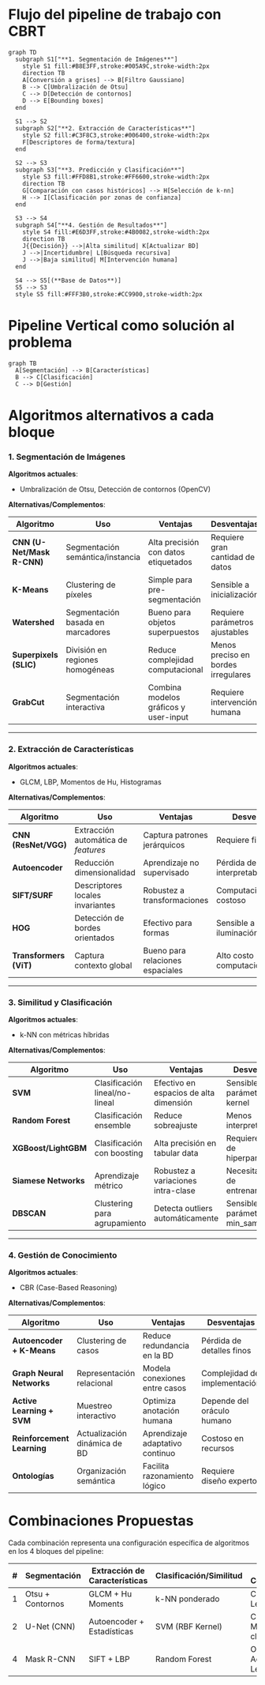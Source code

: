 # Flujo del pipeline de trabajo con CBRT

```mermaid
graph TD
  subgraph S1["**1. Segmentación de Imágenes**"]
    style S1 fill:#B8E3FF,stroke:#005A9C,stroke-width:2px
    direction TB
    A[Conversión a grises] --> B[Filtro Gaussiano]
    B --> C[Umbralización de Otsu]
    C --> D[Detección de contornos]
    D --> E[Bounding boxes]
  end

  S1 --> S2
  subgraph S2["**2. Extracción de Características**"]
    style S2 fill:#C3F8C3,stroke:#006400,stroke-width:2px
    F[Descriptores de forma/textura]
  end

  S2 --> S3
  subgraph S3["**3. Predicción y Clasificación**"]
    style S3 fill:#FFD8B1,stroke:#FF6600,stroke-width:2px
    direction TB
    G[Comparación con casos históricos] --> H[Selección de k-nn]
    H --> I[Clasificación por zonas de confianza]
  end

  S3 --> S4
  subgraph S4["**4. Gestión de Resultados**"]
    style S4 fill:#E6D3FF,stroke:#4B0082,stroke-width:2px
    direction TB
    J{{Decisión}} -->|Alta similitud| K[Actualizar BD]
    J -->|Incertidumbre| L[Búsqueda recursiva]
    J -->|Baja similitud| M[Intervención humana]
  end

  S4 --> S5[(**Base de Datos**)]
  S5 --> S3
  style S5 fill:#FFF3B0,stroke:#CC9900,stroke-width:2px
```

# Pipeline Vertical como solución al problema

```mermaid
graph TB
  A[Segmentación] --> B[Características]
  B --> C[Clasificación]
  C --> D[Gestión]
```

# Algoritmos alternativos a cada bloque

### **1. Segmentación de Imágenes**  
**Algoritmos actuales**:  
- Umbralización de Otsu, Detección de contornos (OpenCV)

**Alternativas/Complementos**:  

| Algoritmo | Uso | Ventajas | Desventajas |
|-----------|-----|----------|-------------|
| **CNN (U-Net/Mask R-CNN)** | Segmentación semántica/instancia | Alta precisión con datos etiquetados | Requiere gran cantidad de datos |
| **K-Means** | Clustering de píxeles | Simple para pre-segmentación | Sensible a inicialización |
| **Watershed** | Segmentación basada en marcadores | Bueno para objetos superpuestos | Requiere parámetros ajustables |
| **Superpixels (SLIC)** | División en regiones homogéneas | Reduce complejidad computacional | Menos preciso en bordes irregulares |
| **GrabCut** | Segmentación interactiva | Combina modelos gráficos y user-input | Requiere intervención humana |

---

### **2. Extracción de Características**  
**Algoritmos actuales**:  
- GLCM, LBP, Momentos de Hu, Histogramas

**Alternativas/Complementos**:  

| Algoritmo | Uso | Ventajas | Desventajas |
|-----------|-----|----------|-------------|
| **CNN (ResNet/VGG)** | Extracción automática de _features_ | Captura patrones jerárquicos | Requiere fine-tuning |
| **Autoencoder** | Reducción dimensionalidad | Aprendizaje no supervisado | Pérdida de interpretabilidad |
| **SIFT/SURF** | Descriptores locales invariantes | Robustez a transformaciones | Computacionalmente costoso |
| **HOG** | Detección de bordes orientados | Efectivo para formas | Sensible a iluminación |
| **Transformers (ViT)** | Captura contexto global | Bueno para relaciones espaciales | Alto costo computacional |

---

### **3. Similitud y Clasificación**  
**Algoritmos actuales**:  
- k-NN con métricas híbridas

**Alternativas/Complementos**:  

| Algoritmo | Uso | Ventajas | Desventajas |
|-----------|-----|----------|-------------|
| **SVM** | Clasificación lineal/no-lineal | Efectivo en espacios de alta dimensión | Sensible a parámetros de kernel |
| **Random Forest** | Clasificación ensemble | Reduce sobreajuste | Menos interpretable |
| **XGBoost/LightGBM** | Clasificación con boosting | Alta precisión en tabular data | Requiere ajuste de hiperparámetros |
| **Siamese Networks** | Aprendizaje métrico | Robustez a variaciones intra-clase | Necesita pares de entrenamiento |
| **DBSCAN** | Clustering para agrupamiento | Detecta outliers automáticamente | Sensible a parámetros ε y min_samples |

---

### **4. Gestión de Conocimiento**  
**Algoritmos actuales**:  
- CBR (Case-Based Reasoning)

**Alternativas/Complementos**:  

| Algoritmo | Uso | Ventajas | Desventajas |
|-----------|-----|----------|-------------|
| **Autoencoder + K-Means** | Clustering de casos | Reduce redundancia en la BD | Pérdida de detalles finos |
| **Graph Neural Networks** | Representación relacional | Modela conexiones entre casos | Complejidad de implementación |
| **Active Learning + SVM** | Muestreo interactivo | Optimiza anotación humana | Depende del oráculo humano |
| **Reinforcement Learning** | Actualización dinámica de BD | Aprendizaje adaptativo continuo | Costoso en recursos |
| **Ontologías** | Organización semántica | Facilita razonamiento lógico | Requiere diseño experto |


# Combinaciones Propuestas  
Cada combinación representa una configuración específica de algoritmos en los 4 bloques del pipeline:

| #   | Segmentación     | Extracción de Características | Clasificación/Similitud | Gestión de Conocimiento      |
| --- | ---------------- | ----------------------------- | ----------------------- | ---------------------------- |
| 1   | Otsu + Contornos | GLCM + Hu Moments             | k-NN ponderado          | CBR + Active Learning        |
| 2   | U-Net (CNN)      | Autoencoder + Estadísticas    | SVM (RBF Kernel)        | CBR + K-Means clustering     |
| 4   | Mask R-CNN       | SIFT + LBP                    | Random Forest           | Ontologías + Active Learning |
